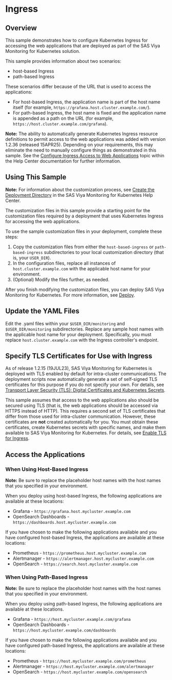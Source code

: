 # Ingress

## Overview

This sample demonstrates how to configure Kubernetes Ingress for accessing the
web applications that are deployed as part of the SAS Viya Monitoring for Kubernetes solution.

This sample provides information about two scenarios:

* host-based Ingress
* path-based Ingress

These scenarios differ because of the URL that is used to access the applications:

* For host-based Ingress, the application name is part of the host name itself (for example, `https://grafana.host.cluster.example.com/`).
* For path-based Ingress, the host name is fixed and the application name is appended as a path on the URL (for example, `https://host.cluster.example.com/grafana`).

**Note:**  The ability to automatically generate Kubernetes Ingress resource
definitions to permit access to the web applications was added with version
1.2.36 (released 15APR25).  Depending on your requirements, this may
eliminate the need to manually configure things as demonstrated in this
sample.  See the [Configure Ingress Access to Web Applications](https://documentation.sas.com/?cdcId=obsrvcdc&cdcVersion=v_003&docsetId=obsrvdply&docsetTarget=n0auhd4hutsf7xn169hfvriysz4e.htm#n0jiph3lcb5rmsn1g71be3cesmo8)
topic within the Help Center documentation for further information.

## Using This Sample

**Note:** For information about the customization process, see
[Create the Deployment Directory](https://documentation.sas.com/?cdcId=obsrvcdc&cdcVersion=v_003&docsetId=obsrvdply&docsetTarget=p15fe8611w9njkn1fucwbvlz8tyg.htm) in the SAS Viya Monitoring for Kubernetes Help Center.

The customization files in this sample provide a starting point for the
customization files required by a deployment that uses Kubernetes Ingress
for accessing the web applications.

To use the sample customization files in your
deployment, complete these steps:

1. Copy the customization files from either the `host-based-ingress`
or `path-based-ingress` subdirectories to your local customization directory
(that is, your `USER_DIR`).
2. In the configuration files, replace all instances of
   `host.cluster.example.com` with the applicable host name for your
   environment.
3. (Optional) Modify the files further, as needed.

After you finish modifying the customization files, you can deploy
SAS Viya Monitoring for Kubernetes.  For more information, see
[Deploy](https://documentation.sas.com/?cdcId=obsrvcdc&cdcVersion=v_003&docsetId=obsrvdply&docsetTarget=n1rhzwx0mcnnnun17q11v85bspyk.htm).

## Update the YAML Files

Edit the .yaml files within your `$USER_DIR/monitoring` and `$USER_DIR/monitoring`
subdirectories. Replace any sample host names with the applicable host name
for your deployment. Specifically, you must replace `host.cluster.example.com` with
the Ingress controller's endpoint.

## Specify TLS Certificates for Use with Ingress

As of release 1.2.15 (19JUL23), SAS Viya Monitoring for Kubernetes is deployed with TLS enabled by default for
intra-cluster communications. The deployment scripts now automatically generate a set of
self-signed TLS certificates for this purpose if you do not specify your own. For details, see [Transport Layer Security (TLS): Digital Certificates and Kubernetes Secrets](https://documentation.sas.com/?cdcId=obsrvcdc&cdcVersion=v_003&docsetId=obsrvdply&docsetTarget=p1tedn8lzgvhlyn1bzwgvqvv3p4j.htm#n1pnll5qjcigjvn15shfdhdhr0lz).

This sample assumes that access to the web applications also should be secured using
TLS (that is, the web applications should be accessed via HTTPS instead of HTTP). This requires a second set of TLS
certificates that differ from those used for intra-cluster communication.  However, these certificates are **not**
created automatically for you.  You must obtain these certificates, create Kubernetes secrets with specific
names, and make them available to SAS Viya Monitoring for Kubernetes.
For details, see [Enable TLS for Ingress](https://documentation.sas.com/?cdcId=obsrvcdc&cdcVersion=v_003&docsetId=obsrvdply&docsetTarget=n0auhd4hutsf7xn169hfvriysz4e.htm#n13g4ybmjfxr2an1tuy6a20zpvw7).

## Access the Applications

### When Using Host-Based Ingress

**Note:** Be sure to replace the placeholder host names with the host names that you specified in your environment.

When you deploy using host-based Ingress, the following applications are available at these locations:

* Grafana - `https://grafana.host.mycluster.example.com`
* OpenSearch Dashboards - `https://dashboards.host.mycluster.example.com`

If you have chosen to make the following applications available and you have configured host-based
Ingress, the applications are available at these locations:

* Prometheus - `https://prometheus.host.mycluster.example.com`
* Alertmanager - `https://alertmanager.host.mycluster.example.com`
* OpenSearch - `https://search.host.mycluster.example.com`

### When Using Path-Based Ingress

**Note:** Be sure to replace the placeholder host names with the host names that you specified in your environment.

When you deploy using path-based Ingress, the following applications are available at these locations.

* Grafana - `https://host.mycluster.example.com/grafana`
* OpenSearch Dashboards - `https://host.mycluster.example.com/dashboards`

If you have chosen to make the following applications available and you have configured path-based Ingress, the applications are available at these locations:

* Prometheus - `https://host.mycluster.example.com/prometheus`
* Alertmanager - `https://host.mycluster.example.com/alertmanager`
* OpenSearch - `https://host.mycluster.example.com/opensearch`
